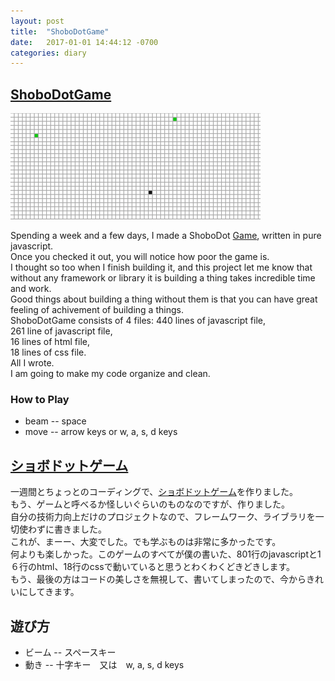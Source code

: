 ```yaml
---
layout: post
title:  "ShoboDotGame"
date:   2017-01-01 14:44:12 -0700
categories: diary
---
```


## [ShoboDotGame](/apps/shobodot/game/index.html)

<img meta property="og:image" src="/images/shobodot_game.png">

Spending a week and a few days, I made a ShoboDot [Game](/apps/shobodot/game/index.html), written in pure javascript. <br>
Once you checked it out, you will notice how poor the game is. <br>
I thought so too when I finish building it, and this project let me know that without any framework or library it is building a thing takes incredible time and work. <br>
Good things about building a thing without them is that you can have great feeling of achivement of building a things. <br>
ShoboDotGame consists of 4 files: 
440 lines of javascript file,<br>
261 line of javascript file,<br>
16 lines of html file,<br>
18 lines of css file. <br>
All I wrote.<br>
I am going to make my code organize and clean.

### How to Play
* beam -- space
* move -- arrow keys or w, a, s, d keys

## [ショボドットゲーム](/apps/shobodot/game/index.html)

一週間とちょっとのコーディングで、[ショボドットゲーム](/apps/shobodot/game/index.html)を作りました。<br>
もう、ゲームと呼べるか怪しいぐらいのものなのですが、作りました。<br>
自分の技術力向上だけのプロジェクトなので、フレームワーク、ライブラリを一切使わずに書きました。<br>
これが、まーー、大変でした。でも学ぶものは非常に多かったです。<br>
何よりも楽しかった。このゲームのすべてが僕の書いた、801行のjavascriptと1６行のhtml、18行のcssで動いていると思うとわくわくどきどきします。<br>
もう、最後の方はコードの美しさを無視して、書いてしまったので、今からきれいにしてきます。

## 遊び方
* ビーム -- スペースキー
* 動き -- 十字キー　又は　w, a, s, d keys
